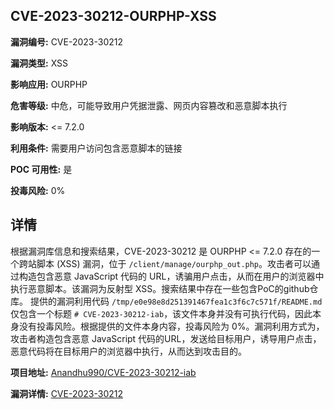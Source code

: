 ## CVE-2023-30212-OURPHP-XSS

**漏洞编号:** CVE-2023-30212

**漏洞类型:** XSS

**影响应用:** OURPHP

**危害等级:** 中危，可能导致用户凭据泄露、网页内容篡改和恶意脚本执行

**影响版本:** <= 7.2.0

**利用条件:** 需要用户访问包含恶意脚本的链接

**POC 可用性:** 是

**投毒风险:** 0%

## 详情

根据漏洞库信息和搜索结果，CVE-2023-30212 是 OURPHP <= 7.2.0 存在的一个跨站脚本 (XSS) 漏洞，位于 `/client/manage/ourphp_out.php`。攻击者可以通过构造包含恶意 JavaScript 代码的 URL，诱骗用户点击，从而在用户的浏览器中执行恶意脚本。该漏洞为反射型 XSS。搜索结果中存在一些包含PoC的github仓库。 提供的漏洞利用代码 `/tmp/e0e98e8d251391467fea1c3f6c7c571f/README.md` 仅包含一个标题 `# CVE-2023-30212-iab`，该文件本身并没有可执行代码，因此本身没有投毒风险。根据提供的文件本身内容，投毒风险为 0%。漏洞利用方式为，攻击者构造包含恶意 JavaScript 代码的URL，发送给目标用户，诱导用户点击，恶意代码将在目标用户的浏览器中执行，从而达到攻击目的。

**项目地址:** [Anandhu990/CVE-2023-30212-iab](https://github.com/Anandhu990/CVE-2023-30212-iab)

**漏洞详情:** [CVE-2023-30212](https://nvd.nist.gov/vuln/detail/CVE-2023-30212)